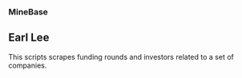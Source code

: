 ### MineBase
Earl Lee
---
This scripts scrapes funding rounds and investors related to a set of companies.

